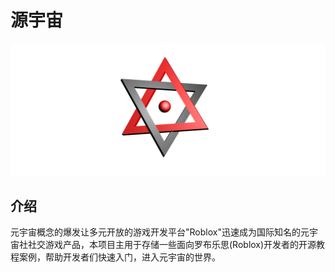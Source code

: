 # 源宇宙

<img src=".\images\logo.png" alt="logo" style="zoom:60%;" />

## 介绍



​	元宇宙概念的爆发让多元开放的游戏开发平台"Roblox"迅速成为国际知名的元宇宙社社交游戏产品，本项目主用于存储一些面向罗布乐思(Roblox)开发者的开源教程案例，帮助开发者们快速入门，进入元宇宙的世界。